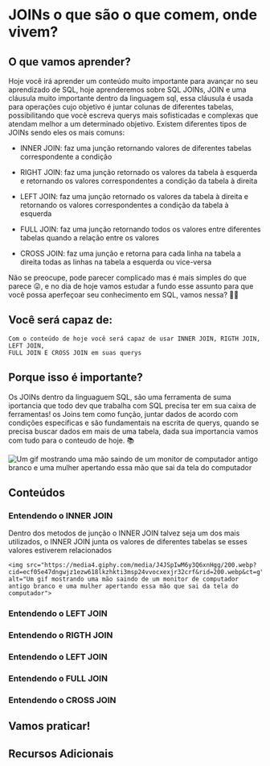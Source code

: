 # JOINs o que são o que comem, onde vivem?
## O que vamos aprender?
  Hoje você irá aprender um conteúdo muito importante para avançar no seu
  aprendizado de SQL, hoje aprenderemos sobre SQL JOINs, JOIN e uma cláusula muito
  importante dentro da linguagem sql, essa cláusula é usada para operações
  cujo objetivo é juntar colunas de diferentes tabelas, possibilitando que vocè
  escreva querys mais sofisticadas e complexas que atendam melhor a um determinado
  objetivo. Existem diferentes tipos de JOINs sendo eles os mais comuns:

  * INNER JOIN: faz uma junção retornando valores de diferentes tabelas 
    correspondente a condição

  * RIGHT JOIN: faz uma junção retornado os valores da tabela à esquerda e retornando
    os valores correspondentes a condição da tabela à direita

  * LEFT JOIN: faz uma junção retornado os valores da tabela à direita e retornando
    os valores correspondentes a condição da tabela à esquerda

  * FULL JOIN: faz uma junção retornando todos os valores entre diferentes tabelas
    quando a relação entre os valores

  * CROSS JOIN: faz uma junção e retorna para cada linha na tabela a direita 
    todas as linhas na tabela a esquerda ou vice-versa

  Não se preocupe, pode parecer complicado mas é mais simples do que parece :stuck_out_tongue_winking_eye:, e no
  dia de hoje vamos estudar a fundo esse assunto para que você possa aperfeçoar seu conhecimento
  em SQL, vamos nessa? :rocket::rocket:

  ## Você será capaz de:
    Com o conteúdo de hoje você será capaz de usar INNER JOIN, RIGTH JOIN, LEFT JOIN,
    FULL JOIN E CROSS JOIN em suas querys

## Porque isso é importante?
  Os JOINs dentro da linguaguem SQL, são uma ferramenta de suma iportancia que 
  todo dev que trabalha com SQL precisa ter em sua caixa de ferramentas! os Joins 
  tem como função, juntar dados de acordo com condições especificas e são fundamentais
  na escrita de querys, quando se precisa buscar dados em mais de uma tabela, dada sua importancia 
  vamos com tudo para o conteudo de hoje. :books: 

  <img src="https://media4.giphy.com/media/J4JSpIwM6y3Q6xnHgg/200.webp?cid=ecf05e47dngwjz1ezw618lkzhkti3msp24vvocxexjr32crf&rid=200.webp&ct=g" alt="Um gif mostrando uma mão saindo de um monitor de computador antigo branco e uma mulher apertando essa mão que sai da tela do computador">
  
## Conteúdos

  <h3>Entendendo o INNER JOIN</h3>
    Dentro dos metodos de junção o INNER JOIN talvez seja um dos mais utilizados,
    o INNER JOIN junta os valores de diferentes tabelas se esses valores estiverem
    relacionados

    <img src="https://media4.giphy.com/media/J4JSpIwM6y3Q6xnHgg/200.webp?cid=ecf05e47dngwjz1ezw618lkzhkti3msp24vvocxexjr32crf&rid=200.webp&ct=g" alt="Um gif mostrando uma mão saindo de um monitor de computador antigo branco e uma mulher apertando essa mão que sai da tela do computador">

  <h3>Entendendo o LEFT JOIN</h3>

  <h3>Entendendo o RIGTH JOIN</h3>

  <h3>Entendendo o LEFT JOIN</h3>

  <h3>Entendendo o FULL JOIN</h3>

  <h3>Entendendo o CROSS JOIN</h3>

## Vamos praticar!

## Recursos Adicionais


